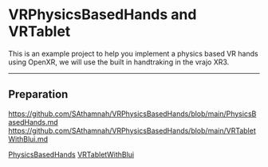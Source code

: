 # VRPhysicsBasedHands and VRTablet

This is an example project to help you implement a physics based VR hands using OpenXR, we will use the built in handtraking in the vrajo XR3.

___
## Preparation
https://github.com/SAthamnah/VRPhysicsBasedHands/blob/main/PhysicsBasedHands.md
https://github.com/SAthamnah/VRPhysicsBasedHands/blob/main/VRTabletWithBlui.md

[PhysicsBasedHands](./PhysicsBasedHands.md)
[VRTabletWithBlui](./VRTabletWithBlui.md)









